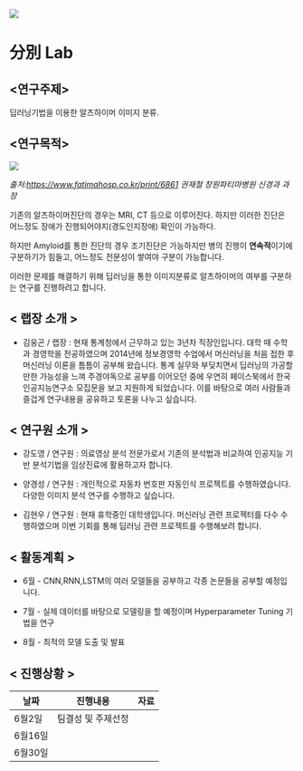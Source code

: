 ![](https://github.com/choco9966/Alzheimer-Lab/blob/master/0616/image/brain.jpg)


# 分別 Lab 
## <연구주제> 

딥러닝기법을 이용한 알츠하이머 이미지 분류.

## <연구목적>

![](https://github.com/choco9966/Alzheimer-Lab/blob/master/0616/image/1.jpg)


*출처:https://www.fatimahosp.co.kr/print/6861 권재철 창원파티마병원 신경과 과장*

기존의 알츠하이머진단의 경우는 MRI, CT 등으로 이루어진다. 하지만 이러한 진단은 어느정도 장애가 진행되어야지(경도인지장애) 확인이 가능하다.

하지만 Amyloid를 통한 진단의 경우 조기진단은 가능하지만 병의 진행이 **연속적**이기에 구분하기가 힘들고, 어느정도 전문성이 쌓여야 구분이 가능합니다.

이러한 문제를 해결하기 위해 딥러닝을 통한 이미지분류로 알츠하이머의 여부를 구분하는 연구를 진행하려고 합니다.


## < 랩장 소개 >

- 김웅곤 / 랩장 : 현재 통계청에서 근무하고 있는 3년차 직장인입니다. 대학 때 수학과 경영학을 전공하였으며 2014년에 정보경영학 수업에서 머신러닝을 처음 접한 후 머신러닝 이론을 틈틈이 공부해 왔습니다. 통계 실무와 부딪치면서 딥러닝의 가공할 만한 가능성을 느껴 주경야독으로 공부를 이어오던 중에 우연히 페이스북에서 한국인공지능연구소 모집문을 보고 지원하게 되었습니다. 이를 바탕으로 여러 사람들과 즐겁게 연구내용을 공유하고 토론을 나누고 싶습니다.
 
## < 연구원 소개 >
- 강도영 / 연구원 : 의료영상 분석 전문가로서 기존의 분석법과 비교하여 인공지능 기반 분석기법을 임상진료에 활용하고자 합니다.
 
- 양경성 / 연구원 : 개인적으로 자동차 번호판 자동인식 프로젝트를 수행하였습니다. 다양한 이미지 분석 연구를 수행하고 싶습니다.

- 김현우 / 연구원 : 현재 휴학중인 대학생입니다. 머신러닝 관련 프로젝터를 다수 수행하였으며 이번 기회를 통해 딥러닝 관련 프로젝트를 수행해보려 합니다.
 
## < 활동계획 >

- 6월 - CNN,RNN,LSTM의 여러 모델들을 공부하고 각종 논문들을 공부할 예정입니다.

- 7월 - 실제 데이터를 바탕으로 모델링을 할 예정이며 Hyperparameter Tuning 기법을 연구

- 8월 - 최적의 모델 도출 및 발표

## < 진행상황 >

|날짜|진행내용|자료|
|---|---|---|
|6월2일|팀결성 및 주제선정||
|6월16일|||
|6월30일|||
